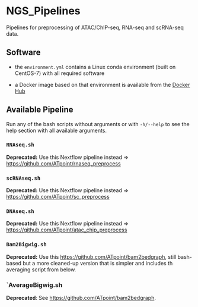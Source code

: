 # NGS_Pipelines

Pipelines for preprocessing of ATAC/ChIP-seq, RNA-seq and scRNA-seq data. 

## Software

- the `environment.yml` contains a Linux conda environment (built on CentOS-7) with all required software

- a Docker image based on that environment is available from the [Docker Hub](https://hub.docker.com/r/atpoint/ngs_pipelines)

## Available Pipeline
  
Run any of the bash scripts without arguments or with `-h/--help` to see the help section with all available arguments.
  
### `RNAseq.sh`

**Deprecated:** Use this Nextflow pipeline instead => https://github.com/ATpoint/rnaseq_preprocess

### `scRNAseq.sh`
  
**Deprecated:** Use this Nextflow pipeline instead => https://github.com/ATpoint/sc_preprocess

### `DNAseq.sh`

**Deprecated:** Use this Nextflow pipeline instead => https://github.com/ATpoint/atac_chip_preprocess
 
### `Bam2Bigwig.sh`

**Deprecated:** Use this https://github.com/ATpoint/bam2bedgraph, still bash-based but a more cleaned-up version that
is simpler and includes th averaging script from below.

### `AverageBigwig.sh

**Deprecated**: See https://github.com/ATpoint/bam2bedgraph.

